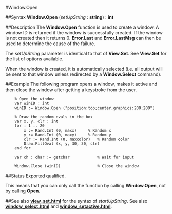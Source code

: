 
#Window.Open

##Syntax
**Window.Open** (_setUpString_ : **string**) : **int**


##Description
The **Window.Open** function is used to create a window. A window ID is returned if the window  is successfully created. If the window is not created then it returns 0. **Error.Last** and **Error.LastMsg** can then be used to determine the cause of the failure.

The _setUpString_ parameter is identical to that of **View.Set**. See **View.Set** for the list of options available. 

When the window is created, it is automatically selected (i.e. all output will be sent to that window unless redirected by a **Window.Select** command).


##Example
The following program opens a window, makes it active and then close the window after getting a keystroke from the user.

        % Open the window
        var winID : int
        winID := Window.Open ("position:top;center,graphics:200;200")
        
        % Draw the random ovals in the box
        var x, y, clr : int
        for : 1 .. 20
            x := Rand.Int (0, maxx)     % Random x
            y := Rand.Int (0, maxy)     % Random y
            clr := Rand.Int (0, maxcolor)   % Random color
            Draw.FillOval (x, y, 30, 30, clr)
        end for
        
        var ch : char := getchar            % Wait for input
        
        Window.Close (winID)                % Close the window
##Status
Exported qualified.

This means that you can only call the function by calling **Window.Open**, not by calling **Open**.


##See also
**[view_set.html](View.Set)** for the syntax of _startUpString_. See also **[window_select.html](Window.Select)** and **[window_setactive.html](Window.SetActive)**.

